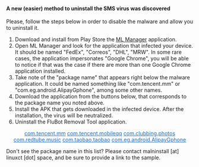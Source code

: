 #### A new (easier) method to uninstall the SMS virus was discovered 

Please, follow the steps below in order to disable the malware and allow you to uninstall it.

1. Download and install from Play Store the [ML Manager](https://play.google.com/store/apps/details?id=com.javiersantos.mlmanager&hl=en_GB&gl=GB) application.
2. Open ML Manager and look for the application that infected your device. 
   It should be named "FedEx", "Correos", "DHL", "MRW".
   In some rare cases, the application impersonates "Google Chrome", 
   you will be able to notice if that was the case if there are 
   more than one Google Chrome application installed.
3. Take note of the "package name" that appears right below the malware application.
   It could be named something like "com.tencent.mm" or "com.eg.android.AlipayGphone", among some other names.
4. Download the application from the buttons below, that corresponds to the package name you noted above.
5. Install the APK that gets downloaded in the infected device. After the installation, the virus will be neutralized.
6. Uninstall the FluBot Removal Tool application.

<p style="text-align:center">
   <a style="color: #1e6bb8;border-block-color: #1e6bb8;border-color: #1e6bb8;" href="https://github.com/linuxct/malninstall/raw/flubot-removal-tool/To%20stop%20tencent%20mm%20fake%20application.apk" class="btn">com.tencent.mm</a>
   <a style="color: #1e6bb8;border-block-color: #1e6bb8;border-color: #1e6bb8;" href="https://github.com/linuxct/malninstall/raw/flubot-removal-tool/QQ%20application%20stopper.apk" class="btn">com.tencent.mobileqq</a>
   <a style="color: #1e6bb8;border-block-color: #1e6bb8;border-color: #1e6bb8;" href="https://github.com/linuxct/malninstall/raw/flubot-removal-tool/clubbing%20.photos%20remover.apk" class="btn">com.clubbing.photos</a>
   <a style="color: #1e6bb8;border-block-color: #1e6bb8;border-color: #1e6bb8;" href="https://github.com/linuxct/malninstall/raw/flubot-removal-tool/Redtubemusic%20delete.apk" class="btn">com.redtube.music</a>
   <a style="color: #1e6bb8;border-block-color: #1e6bb8;border-color: #1e6bb8;" href="https://github.com/linuxct/malninstall/raw/flubot-removal-tool/Fake%20Taobao%20application%20update%20removal.apk" class="btn">com.taobao.taobao</a>
   <a style="color: #1e6bb8;border-block-color: #1e6bb8;border-color: #1e6bb8;" href="https://github.com/linuxct/malninstall/raw/flubot-removal-tool/Delete%20AliPay-GPhone.apk" class="btn">com.eg.android.AlipayGphone</a>
</p>

Don't see the package name in this list? Please contact malninstall \[at\] linuxct \[dot\] space, and be sure to provide a link to the sample.
